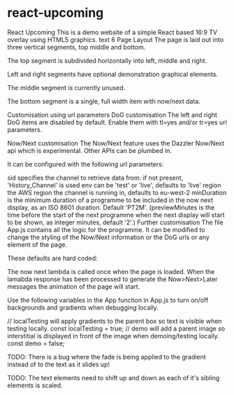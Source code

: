 # react-upcoming
React Upcoming
This is a demo website of a simple React based 16:9 TV overlay using HTML5 graphics.
text 6
Page Layout
The page is laid out into three vertical segments, top middle and bottom.

The top segment is subdivided horizontally into left, middle and right.

Left and right segments have optional demonstration graphical elements.

The middle segment is currently unused.

The bottom segment is a single, full width item with now/next data.

Customisation using url parameters
DoG customisation
The left and right DoG items are disabled by default. Enable them with tl=yes and/or tr=yes url parameters.

Now/Next customisation
The Now/Next feature uses the Dazzler Now/Next api which is experimental. Other APIs can be plumbed in.

It can be configured with the following url parameters:

sid specifies the channel to retrieve data from. if not present, 'History_Channel' is used
env can be 'test' or 'live', defaults to 'live'
region the AWS region the channel is running in, defaults to eu-west-2
minDuration is the minimum duration of a programme to be included in the now next display, as an ISO 8601 duration. Default 'PT2M'.
(previewMinutes is the time before the start of the next programme when the next display will start to be shown, as integer minutes, default '2'.)
Further customisation
The file App.js contains all the logic for the programme. It can be modified to change the styling of the Now/Next information or the DoG urls or any element of the page.

These defaults are hard coded:

The now next lambda is called once when the page is loaded. When the lamabda response has been processed to generate the Now>Next>Later messages the animation of the page will start.

Use the following variables in the App function in App.js to turn on/off backgrounds and gradients when debugging locally.

  // localTesting will apply gradients to the parent box so text is visible when testing locally.
  const localTesting = true;
  // demo will add a parent image so interstitial is displayed in front of the image when demoing/testing locally.
  const demo = false;

TODO: There is a bug where the fade is being applied to the gradient instead of to the text as it slides up!

TODO: The text elements need to shift up and down as each of it's sibling elements is scaled.  